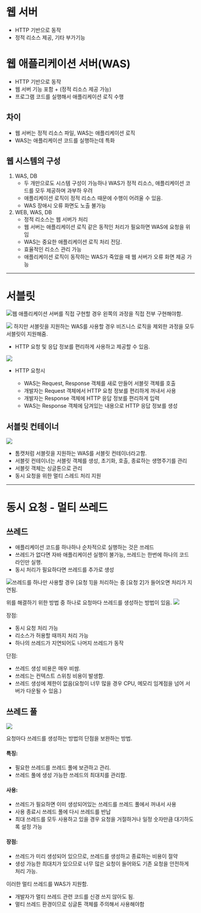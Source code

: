 # 웹 서버

- HTTP 기반으로 동작
- 정적 리소스 제공, 기타 부가기능

# 웹 애플리케이션 서버(WAS)
- HTTP 기반으로 동작
- 웹 서버 기능 포함 + (정적 리소스 제공 가능)
- 프로그램 코드를 실행해서 애플리케이션 로직 수행


>
## 차이
- 웹 서버는 정적 리소스 파일,  WAS는 애플리케이션 로직
- WAS는 애플리케이션 코드를 실행하는데 특화

> 
## 웹 시스템의 구성
1. WAS, DB
	- 두 개만으로도 시스템 구성이 가능하나 WAS가 정적 리소스, 애플리케이션 코드를 모두 제공하며 과부하 우려
    - 애플리케이션 로직이 정적 리소스 때문에 수행이 어려울 수 있음. 
    - WAS 장애시 오류 화면도 노출 불가능
2. WEB, WAS, DB
	- 정적 리소스는 웹 서버가 처리
    - 웹 서버는 애플리케이션 로직 같은 동적인 처리가 필요하면 WAS에 요청을 위임
    - WAS는 중요한 애플리케이션 로직 처리 전담.
    - 효율적인 리소스 관리 가능
    - 애플리케이션 로직이 동작하는 WAS가 죽었을 때 웹 서버가 오류 화면 제공 가능

---
# 서블릿
![](https://velog.velcdn.com/images/yseo14/post/761a972a-eaa3-47b8-954c-5b9268f3a1c7/image.png)웹 애플리케이션 서버를 직접 구현할 경우 왼쪽의 과정을 직접 전부 구현해야함.

![](https://velog.velcdn.com/images/yseo14/post/c286b1f7-13f0-4492-8e86-5e5e1fdd026e/image.png)
하지만 서블릿을 지원하는 WAS를 사용할 경우 비즈니스 로직을 제외한 과정을 모두 서블릿이 지원해줌.

- HTTP 요청 및 응답 정보를 편리하게 사용하고 제공할 수 있음.

![](https://velog.velcdn.com/images/yseo14/post/9253657f-65bf-4fef-8bdb-d3e10ca957c6/image.png)
- HTTP 요청시
	
    - WAS는 Request, Response 객체를 새로 만들어 서블릿 객체를 호출
    - 개발자는 Request 객체에서 HTTP 요청 정보를 편리하게 꺼내서 사용 
    - 개발자는 Response 객체에 HTTP 응답 정보를 편리하게 입력
    - WAS는 Response 객체에 담겨있는 내용으로 HTTP 응답 정보를 생성
    
  
## 서블릿 컨테이너
  ![](https://velog.velcdn.com/images/yseo14/post/4cecd25d-3463-486b-9dd7-84cd58bf56dc/image.png)

- 톰캣처럼 서블릿을 지원하는 WAS를 서블릿 컨테이너라고함.
- 서블릿 컨테이너는 서블릿 객체를 생성, 초기화, 호출, 종료하는 생명주기를 관리
- 서블릿 객체는 싱글톤으로 관리
- 동시 요청을 위한 멀티 스레드 처리 지원

---
# 동시 요청 - 멀티 쓰레드
## 쓰레드
- 애플리케이션 코드를 하나하나 순차적으로 실행하는 것은 쓰레드
- 쓰레드가 없다면 자바 애플리케이션 실행이 불가능, 쓰레드는 한번에 하나의 코드 라인만 실행.
 - 동시 처리가 필요하다면 쓰레드를 추가로 생성
 
 
![](https://velog.velcdn.com/images/yseo14/post/dacbe7a8-ef83-4e98-9c7e-caa7e6541e8e/image.png)쓰레드를 하나만 사용할 경우 [요청 1]을 처리하는 중 [요청 2]가 들어오면 처리가 지연됨.  

위를 해결하기 위한 방법 중 하나로 요청마다 쓰레드를 생성하는 방법이 있음. 
![](https://velog.velcdn.com/images/yseo14/post/1c5dfb0f-2ec1-48b7-a9cb-9e0ba25f5cf1/image.png)

장점: 
- 동시 요청 처리 가능
- 리소스가 허용할 때까지 처리 가능
- 하나의 쓰레드가 지연되어도 나머지 쓰레드가 동작

단점: 
- 쓰레드 생성 비용은 매우 비쌈. 
- 쓰레드는 컨텍스트 스위칭 비용이 발생함. 
- 쓰레드 생성에 제한이 없음(요청이 너무 많을 경우 CPU, 메모리 임계점을 넘어 서버가 다운될 수 있음.)

## 쓰레드 풀
![](https://velog.velcdn.com/images/yseo14/post/5b94028c-e15d-4710-888a-8cf61f05ba53/image.png)

요청마다 쓰레드를 생성하는 방법의 단점을 보완하는 방법.

>
#### 특징: 
- 필요한 쓰레드를 쓰레드 풀에 보관하고 관리.
- 쓰레드 풀에 생성 가능한 쓰레드의 최대치를 관리함.
#### 사용:
- 쓰레드가 필요하면 이미 생성되어있는 쓰레드를 쓰레드 풀에서 꺼내서 사용
- 사용 종료시 쓰레드 풀에 다시 쓰레드를 반납
- 최대 쓰레드를 모두 사용하고 있을 경우 요청을 거절하거나 일정 숫자만큼 대기하도록 설정 가능
#### 장점: 
- 쓰레드가 미리 생성되어 있으므로, 쓰레드를 생성하고 종료하는 비용이 절약
- 생성 가능한 최대치가 있으므로 너무 많은 요청이 들어와도 기존 요청을 안전하게 처리 가능.

이러한 멀티 쓰레드를 WAS가 지원함. 
- 개발자가 멀티 쓰레드 관련 코드를 신경 쓰지 않아도 됨.
- 멀티 쓰레드 환경이므로 싱글톤 객체를 주의해서 사용해야함